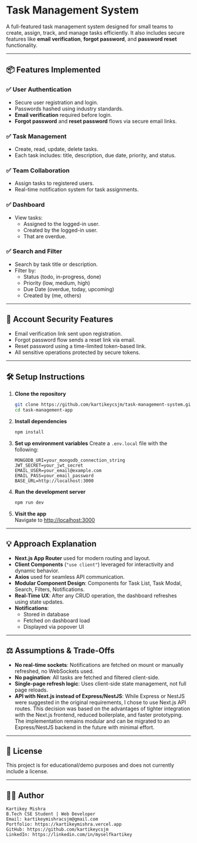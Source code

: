 # Task Management System

A full-featured task management system designed for small teams to create, assign, track, and manage tasks efficiently. It also includes secure features like **email verification**, **forgot password**, and **password reset** functionality.

---

## 📦 Features Implemented

### ✅ User Authentication
- Secure user registration and login.
- Passwords hashed using industry standards.
- **Email verification** required before login.
- **Forgot password** and **reset password** flows via secure email links.

### ✅ Task Management
- Create, read, update, delete tasks.
- Each task includes: title, description, due date, priority, and status.

### ✅ Team Collaboration
- Assign tasks to registered users.
- Real-time notification system for task assignments.

### ✅ Dashboard
- View tasks:
  - Assigned to the logged-in user.
  - Created by the logged-in user.
  - That are overdue.

### ✅ Search and Filter
- Search by task title or description.
- Filter by:
  - Status (todo, in-progress, done)
  - Priority (low, medium, high)
  - Due Date (overdue, today, upcoming)
  - Created by (me, others)

---

## 🔐 Account Security Features
- Email verification link sent upon registration.
- Forgot password flow sends a reset link via email.
- Reset password using a time-limited token-based link.
- All sensitive operations protected by secure tokens.

---

## 🛠️ Setup Instructions

1. **Clone the repository**
   ```bash
   git clone https://github.com/kartikeycsjm/task-management-system.git
   cd task-management-app
   ```

2. **Install dependencies**
   ```bash
   npm install
   ```

3. **Set up environment variables**
   Create a `.env.local` file with the following:
   ```env
   MONGODB_URI=your_mongodb_connection_string
   JWT_SECRET=your_jwt_secret
   EMAIL_USER=your_email@example.com
   EMAIL_PASS=your_email_password
   BASE_URL=http://localhost:3000
   ```

4. **Run the development server**
   ```bash
   npm run dev
   ```

5. **Visit the app**  
   Navigate to [http://localhost:3000](http://localhost:3000)

---

## 💡 Approach Explanation

- **Next.js App Router** used for modern routing and layout.
- **Client Components** (`"use client"`) leveraged for interactivity and dynamic behavior.
- **Axios** used for seamless API communication.
- **Modular Component Design**: Components for Task List, Task Modal, Search, Filters, Notifications.
- **Real-Time UX**: After any CRUD operation, the dashboard refreshes using state updates.
- **Notifications**:
  - Stored in database
  - Fetched on dashboard load
  - Displayed via popover UI

---

## ⚖️ Assumptions & Trade-Offs

- **No real-time sockets**: Notifications are fetched on mount or manually refreshed, no WebSockets used.
- **No pagination**: All tasks are fetched and filtered client-side.
- **Single-page refresh logic**: Uses client-side state management, not full page reloads.
- **API with Next.js instead of Express/NestJS**: While Express or NestJS were suggested in the original requirements, I chose to use Next.js API routes. This decision was based on the advantages of tighter integration with the Next.js frontend, reduced boilerplate, and faster prototyping. The implementation remains modular and can be migrated to an Express/NestJS backend in the future with minimal effort.

---

## 📄 License

This project is for educational/demo purposes and does not currently include a license.

---

## 🙋‍♂️ Author

```
Kartikey Mishra  
B.Tech CSE Student | Web Developer  
Email: kartikeymishracsjm@gmail.com  
Portfolio: https://kartikeymishra.vercel.app  
GitHub: https://github.com/kartikeycsjm  
LinkedIn: https://linkedin.com/in/myselfkartikey
```